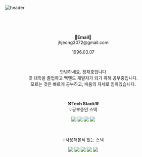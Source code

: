 ![header](https://capsule-render.vercel.app/api?type=waving&color=auto&height=300&section=header&text=welcome&fontSize=90&animation=fadeIn&fontAlignY=38&desc=Jaeho's%20GitHub%20Profile&descAlignY=51&descAlign=62)

<br>

<p align="center">
<br><br>
<Strong>📧Email📧</Strong><br>jhjeong3072@gmail.com<br>
<p align="center"> 1996.03.07 </p>
</p>

<br>

<p align="center">
안녕하세요. 정재호입니다<br>
갓 대학을 졸업하고 백엔드 개발자가 되기 위해 공부중입니다.<br>
모르는 것은 빠르게 공부하고, 배움의 자세로 임하겠습니다.<br>
</p>

<br>

<p align="center">
    <Strong>⚒️Tech Stack⚒️</Strong><br>
    💡공부중인 스택
</p>

<p align="center" display="inline-block">
  <img src="https://img.shields.io/badge/JAVA-007396?style=for-the-badge&logo=java&logoColor=white"> 
    <img src="https://img.shields.io/badge/SpringBoot-6DB33F?style=for-the-badge&logo=SpringBoot&logoColor=white">
    <img src="https://img.shields.io/badge/mysql-4479A1?style=for-the-badge&logo=mysql&logoColor=white">
    <img src="https://img.shields.io/badge/Jpa-FCC624?style=for-the-badge&logo=Jpa&logoColor=white"> 
</p><br>

<p align="center">
    💡사용해본적 있는 스택
</p>

<p align="center" display="inline-block">
  <img src="https://img.shields.io/badge/javascript-F7DF1E?style=for-the-badge&logo=javascript&logoColor=black">
  <img src="https://img.shields.io/badge/css-1572B6?style=for-the-badge&logo=css3&logoColor=white">
  <img src="https://img.shields.io/badge/html-E34F26?style=for-the-badge&logo=html5&logoColor=white">
  <img src="https://img.shields.io/badge/Python-A8B9CC?style=for-the-badge&logo=Python&logoColor=white">
  <img src="https://img.shields.io/badge/AWS-232F3E?style=for-the-badge&logo=Amazon AWS&logoColor=white"> 
</p>

<br>

<div align=center>


